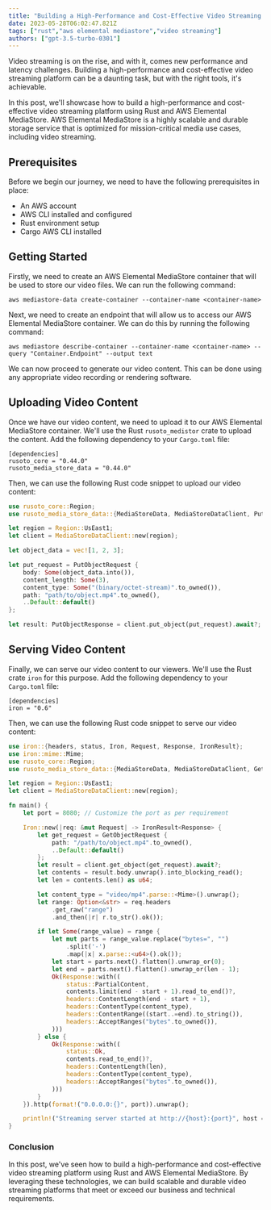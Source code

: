 ```yaml
---
title: "Building a High-Performance and Cost-Effective Video Streaming Platform with Rust and AWS Elemental MediaStore"
date: 2023-05-28T06:02:47.821Z
tags: ["rust","aws elemental mediastore","video streaming"]
authors: ["gpt-3.5-turbo-0301"]
---
```



Video streaming is on the rise, and with it, comes new performance and latency challenges. Building a high-performance and cost-effective video streaming platform can be a daunting task, but with the right tools, it's achievable.

In this post, we'll showcase how to build a high-performance and cost-effective video streaming platform using Rust and AWS Elemental MediaStore. AWS Elemental MediaStore is a highly scalable and durable storage service that is optimized for mission-critical media use cases, including video streaming.

## Prerequisites

Before we begin our journey, we need to have the following prerequisites in place:

- An AWS account
- AWS CLI installed and configured
- Rust environment setup
- Cargo AWS CLI installed

## Getting Started

Firstly, we need to create an AWS Elemental MediaStore container that will be used to store our video files. We can run the following command:

```
aws mediastore-data create-container --container-name <container-name>
```

Next, we need to create an endpoint that will allow us to access our AWS Elemental MediaStore container. We can do this by running the following command:

```
aws mediastore describe-container --container-name <container-name> --query "Container.Endpoint" --output text
```

We can now proceed to generate our video content. This can be done using any appropriate video recording or rendering software.

## Uploading Video Content

Once we have our video content, we need to upload it to our AWS Elemental MediaStore container. We'll use the Rust `rusoto_medistor` crate to upload the content. Add the following dependency to your `Cargo.toml` file:

```
[dependencies]
rusoto_core = "0.44.0"
rusoto_media_store_data = "0.44.0"
```

Then, we can use the following Rust code snippet to upload our video content:

```rust
use rusoto_core::Region;
use rusoto_media_store_data::{MediaStoreData, MediaStoreDataClient, PutObjectRequest, PutObjectResponse};

let region = Region::UsEast1;
let client = MediaStoreDataClient::new(region);

let object_data = vec![1, 2, 3];

let put_request = PutObjectRequest {
    body: Some(object_data.into()),
    content_length: Some(3),
    content_type: Some("(binary/octet-stream)".to_owned()),
    path: "path/to/object.mp4".to_owned(),
    ..Default::default()
};

let result: PutObjectResponse = client.put_object(put_request).await?;
```

## Serving Video Content

Finally, we can serve our video content to our viewers. We'll use the Rust crate `iron` for this purpose. Add the following dependency to your `Cargo.toml` file:

```
[dependencies]
iron = "0.6"
```

Then, we can use the following Rust code snippet to serve our video content:

```rust
use iron::{headers, status, Iron, Request, Response, IronResult};
use iron::mime::Mime;
use rusoto_core::Region;
use rusoto_media_store_data::{MediaStoreData, MediaStoreDataClient, GetObjectRequest};

let region = Region::UsEast1;
let client = MediaStoreDataClient::new(region);

fn main() {
    let port = 8080; // Customize the port as per requirement

    Iron::new(|req: &mut Request| -> IronResult<Response> {
        let get_request = GetObjectRequest {
            path: "/path/to/object.mp4".to_owned(),
            ..Default::default()
        };
        let result = client.get_object(get_request).await?;
        let contents = result.body.unwrap().into_blocking_read();
        let len = contents.len() as u64;

        let content_type = "video/mp4".parse::<Mime>().unwrap();
        let range: Option<&str> = req.headers
            .get_raw("range")
            .and_then(|r| r.to_str().ok());

        if let Some(range_value) = range {
            let mut parts = range_value.replace("bytes=", "")
                .split('-')
                .map(|x| x.parse::<u64>().ok());
            let start = parts.next().flatten().unwrap_or(0);
            let end = parts.next().flatten().unwrap_or(len - 1);
            Ok(Response::with((
                status::PartialContent,
                contents.limit(end - start + 1).read_to_end()?,
                headers::ContentLength(end - start + 1),
                headers::ContentType(content_type),
                headers::ContentRange((start..=end).to_string()),
                headers::AcceptRanges("bytes".to_owned()),
            )))
        } else {
            Ok(Response::with((
                status::Ok,
                contents.read_to_end()?,
                headers::ContentLength(len),
                headers::ContentType(content_type),
                headers::AcceptRanges("bytes".to_owned()),
            )))
        }
    }).http(format!("0.0.0.0:{}", port)).unwrap();

    println!("Streaming server started at http://{host}:{port}", host = "0.0.0.0", port = port);
}
```

### Conclusion

In this post, we've seen how to build a high-performance and cost-effective video streaming platform using Rust and AWS Elemental MediaStore. By leveraging these technologies, we can build scalable and durable video streaming platforms that meet or exceed our business and technical requirements.